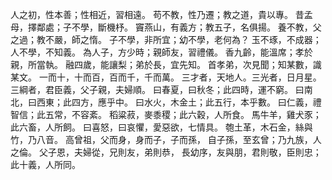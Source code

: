 人之初，性本善；性相近，習相遠。
苟不教，性乃遷；教之道，貴以專。
昔孟母，擇鄰處；子不學，斷機杼。
竇燕山，有義方；教五子，名俱揚。
養不教，父之過；教不嚴，師之惰。
子不學，非所宜；幼不學，老何為？
玉不琢，不成器；人不學，不知義。
為人子，方少時；親師友，習禮儀。
香九齡，能溫席；孝於親，所當執。
融四歲，能讓梨；弟於長，宜先知。
首孝弟，次見聞；知某數，識某文。
一而十，十而百，百而千，千而萬。
三才者，天地人。三光者，日月星。
三綱者，君臣義，父子親，夫婦順。
曰春夏，曰秋冬；此四時，運不窮。
曰南北，曰西東；此四方，應乎中。
曰水火，木金土；此五行，本乎數。
曰仁義，禮智信；此五常，不容紊。
稻粱菽，麥黍稷；此六穀，人所食。
馬牛羊，雞犬豕；此六畜，人所飼。
曰喜怒，曰哀懼，愛惡欲，七情具。
匏土革，木石金，絲與竹，乃八音。
高曾祖，父而身，身而子，子而孫，
自子孫，至玄曾；乃九族，人之倫。
父子恩，夫婦從，兄則友，弟則恭，
長幼序，友與朋，君則敬，臣則忠；
此十義，人所同。
